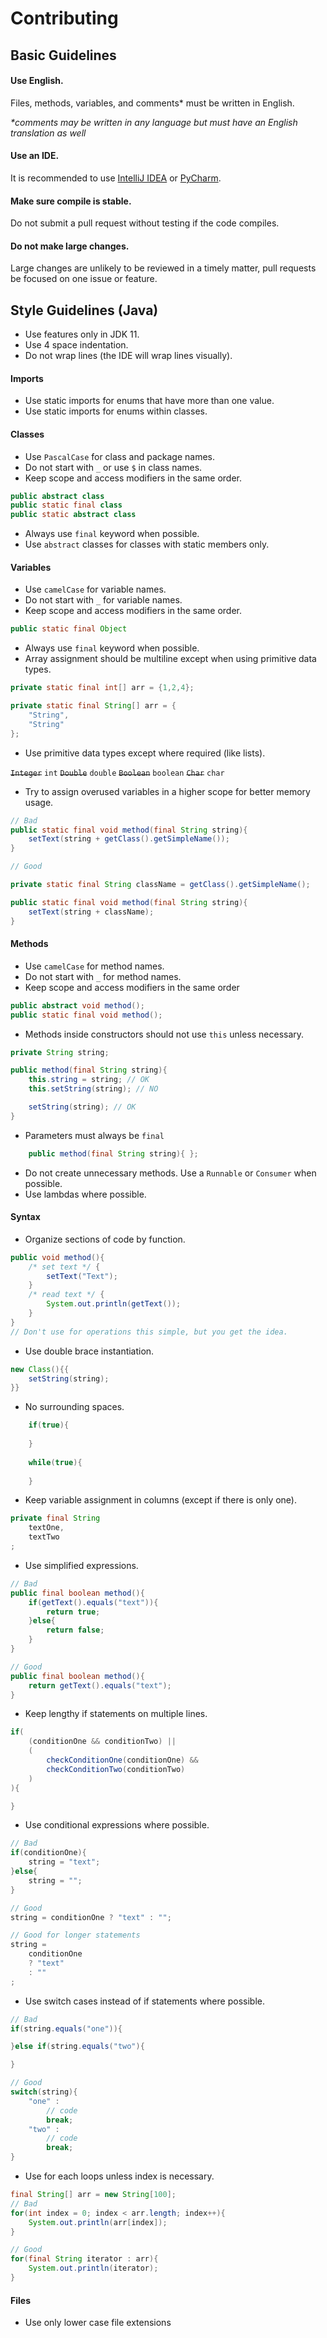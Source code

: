 # Contributing

## Basic Guidelines

#### Use English.
Files, methods, variables, and comments* must be written in English.

*\*comments may be written in any language but must have an English translation as well*

#### Use an IDE.
It is recommended to use [IntelliJ IDEA](https://www.jetbrains.com/idea/download/) or [PyCharm](https://www.jetbrains.com/pycharm/download/#section=windows).

#### Make sure compile is stable.
Do not submit a pull request without testing if the code compiles.

#### Do not make large changes.
Large changes are unlikely to be reviewed in a timely matter, pull requests be focused on one issue or feature.

## Style Guidelines (Java)

- Use features only in JDK 11.
- Use 4 space indentation.
- Do not wrap lines (the IDE will wrap lines visually).

#### Imports
- Use static imports for enums that have more than one value.
- Use static imports for enums within classes.

#### Classes
- Use `PascalCase` for class and package names.
- Do not start with `_` or use `$` in class names.
- Keep scope and access modifiers in the same order.
```java 
public abstract class
public static final class
public static abstract class
```
- Always use `final` keyword when possible.
- Use `abstract` classes for classes with static members only.

#### Variables
- Use `camelCase` for variable names.
- Do not start with `_` for variable names.
- Keep scope and access modifiers in the same order.
```java
public static final Object
```
- Always use `final` keyword when possible.
- Array assignment should be multiline except when using primitive data types.
```java
private static final int[] arr = {1,2,4};

private static final String[] arr = {
    "String",
    "String"
};
```
- Use primitive data types except where required (like lists).

~~`Integer`~~ `int`
~~`Double`~~ `double`
~~`Boolean`~~ `boolean`
~~`Char`~~ `char`

- Try to assign overused variables in a higher scope for better memory usage.
```java
// Bad
public static final void method(final String string){
    setText(string + getClass().getSimpleName());
}

// Good

private static final String className = getClass().getSimpleName();

public static final void method(final String string){
    setText(string + className);
}

```

#### Methods
- Use `camelCase` for method names.
- Do not start with `_` for method names.
- Keep scope and access modifiers in the same order
```java
public abstract void method();
public static final void method();
```
- Methods inside constructors should not use `this` unless necessary.
```java
private String string;

public method(final String string){
    this.string = string; // OK
    this.setString(string); // NO 

    setString(string); // OK
}
```
- Parameters must always be `final`
```java
    public method(final String string){ };
```
- Do not create unnecessary methods. Use a `Runnable` or `Consumer` when possible.
- Use lambdas where possible.

#### Syntax
- Organize sections of code by function.
```java
public void method(){
    /* set text */ {
        setText("Text");
    }
    /* read text */ {
        System.out.println(getText());
    }
}
// Don't use for operations this simple, but you get the idea.
```
- Use double brace instantiation.
```java
new Class(){{
    setString(string);
}}
```
- No surrounding spaces.
```java
    if(true){
    
    }
    
    while(true){
    
    }
```
- Keep variable assignment in columns (except if there is only one).
```java
private final String 
    textOne,
    textTwo
;
```
- Use simplified expressions.
```java
// Bad
public final boolean method(){
    if(getText().equals("text")){
        return true;
    }else{
        return false;
    }
}

// Good
public final boolean method(){
    return getText().equals("text");
}
```
- Keep lengthy if statements on multiple lines.
```java 
if(
    (conditionOne && conditionTwo) ||
    (
        checkConditionOne(conditionOne) &&
        checkConditionTwo(conditionTwo)
    )
){

}
```
- Use conditional expressions where possible.
```java 
// Bad
if(conditionOne){
    string = "text";
}else{
    string = "";
}

// Good
string = conditionOne ? "text" : "";

// Good for longer statements
string = 
    conditionOne 
    ? "text"
    : ""
;
```
- Use switch cases instead of if statements where possible.
```java
// Bad
if(string.equals("one")){

}else if(string.equals("two"){

}

// Good
switch(string){
    "one" : 
        // code
        break;
    "two" :
        // code
        break;
}
```
- Use for each loops unless index is necessary.
```java
final String[] arr = new String[100];
// Bad
for(int index = 0; index < arr.length; index++){
    System.out.println(arr[index]);
}

// Good
for(final String iterator : arr){
    System.out.println(iterator);
}
```
#### Files
- Use only lower case file extensions
